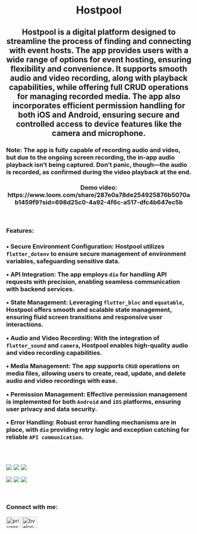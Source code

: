 <h1 align="center">Hostpool</h1>
<h2 align="center">Hostpool is a digital platform designed to streamline the process of finding and connecting with event hosts. The app provides users with a wide range of options for event hosting, ensuring flexibility and convenience. It supports smooth audio and video recording, along with playback capabilities, while offering full CRUD operations for managing recorded media. The app also incorporates efficient permission handling for both iOS and Android, ensuring secure and controlled access to device features like the camera and microphone.</h2>
<h3 align="left">Note: The app is fully capable of recording audio and video, but due to the ongoing screen recording, the in-app audio playback isn’t being captured. Don’t panic, though—the audio is recorded, as confirmed during the video playback at the end. </h3>

<h3 align="center">Demo video: https://www.loom.com/share/287e0a78de254925876b5070ab1459f9?sid=698d25c0-4a92-4f6c-a517-dfc4b647ec5b</h3>
<br>
<h3 align="left">Features:</h3>
<h3 align="left"> 
  
• Secure Environment Configuration: Hostpool utilizes `flutter_dotenv` to ensure secure management of environment variables, safeguarding sensitive data.

• API Integration: The app employs `dio` for handling API requests with precision, enabling seamless communication with backend services.

• State Management: Leveraging `flutter_bloc` and `equatable`, Hostpool offers smooth and scalable state management, ensuring fluid screen transitions and responsive user interactions.

• Audio and Video Recording: With the integration of `flutter_sound` and `camera`, Hostpool enables high-quality audio and video recording capabilities.

• Media Management: The app supports `CRUD` operations on media files, allowing users to create, read, update, and delete audio and video recordings with ease.

• Permission Management: Effective permission management is implemented for both `Android` and `iOS` platforms, ensuring user privacy and data security.

• Error Handling: Robust error handling mechanisms are in place, with `dio` providing retry logic and exception catching for reliable `API communication`.
</h3> 
<br>
<br>
<p align="left">
<img src ="https://github.com/user-attachments/assets/ef774dd7-767b-4393-81af-9eed05b468de" />     <img src ="https://github.com/user-attachments/assets/bd7d36f2-32da-43e6-b527-8b411097b135" />  <img src ="https://github.com/user-attachments/assets/0ded5f7e-8cf9-40e1-b2d5-29672ebf8e83" /> 

 <img src ="https://github.com/user-attachments/assets/57d69a49-78d3-49af-88fd-1b19e6f6470b" />     <img src ="https://github.com/user-attachments/assets/7cc96f95-f169-4120-a74d-971522dd8d66" />                <img src ="https://github.com/user-attachments/assets/05269836-4872-4434-a2d8-9fac706a9957" /> 
</p>
<br>
<h3 align="left">Connect with me:</h3>
<p align="left">
<a href="https://linkedin.com/in/priyanshu-amrit" target="blank"><img align="center" src="https://raw.githubusercontent.com/rahuldkjain/github-profile-readme-generator/master/src/images/icons/Social/linked-in-alt.svg" alt="priyanshu amrit" height="30" width="40" /></a>
<a href="https://twitter.com/bveloper_" target="blank"><img align="center" src="https://raw.githubusercontent.com/rahuldkjain/github-profile-readme-generator/master/src/images/icons/Social/twitter.svg" alt="bveloper_" height="30" width="40" /></a>



